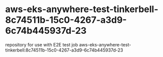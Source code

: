 # aws-eks-anywhere-test-tinkerbell-8c74511b-15c0-4267-a3d9-6c74b445937d-23
repository for use with E2E test job aws-eks-anywhere-test-tinkerbell:8c74511b-15c0-4267-a3d9-6c74b445937d-23
